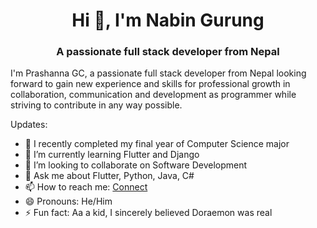 <h1 align="center">Hi 👋, I'm Nabin Gurung</h1>
<h3 align="center">A passionate full stack developer from Nepal</h3>

I'm Prashanna GC, a passionate full stack developer from Nepal looking forward to gain new experience and skills for professional growth in collaboration, communication and development as programmer while striving to contribute in any way possible.

Updates:

- 🔭 I recently completed my final year of Computer Science major
- 🌱 I’m currently learning Flutter and Django
- 👯 I’m looking to collaborate on Software Development
- 💬 Ask me about Flutter, Python, Java, C# 
- 📫 How to reach me: [Connect](https://www.linkedin.com/in/prashan-gc-074ab618b/)
- 😄 Pronouns: He/Him
- ⚡ Fun fact: Aa a kid, I sincerely believed Doraemon was real


